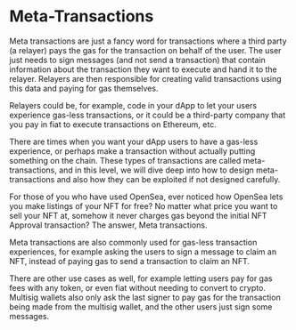 # Meta-Transactions

Meta transactions are just a fancy word for transactions where a third party (a relayer) pays the gas for the transaction on behalf of the user. The user just needs to sign messages (and not send a transaction) that contain information about the transaction they want to execute and hand it to the relayer. Relayers are then responsible for creating valid transactions using this data and paying for gas themselves.

Relayers could be, for example, code in your dApp to let your users experience gas-less transactions, or it could be a third-party company that you pay in fiat to execute transactions on Ethereum, etc.

There are times when you want your dApp users to have a gas-less experience, or perhaps make a transaction without actually putting something on the chain. These types of transactions are called meta-transactions, and in this level, we will dive deep into how to design meta-transactions and also how they can be exploited if not designed carefully.

For those of you who have used OpenSea, ever noticed how OpenSea lets you make listings of your NFT for free? No matter what price you want to sell your NFT at, somehow it never charges gas beyond the initial NFT Approval transaction? The answer, Meta transactions.

Meta transactions are also commonly used for gas-less transaction experiences, for example asking the users to sign a message to claim an NFT, instead of paying gas to send a transaction to claim an NFT.

There are other use cases as well, for example letting users pay for gas fees with any token, or even fiat without needing to convert to crypto. Multisig wallets also only ask the last signer to pay gas for the transaction being made from the multisig wallet, and the other users just sign some messages.
